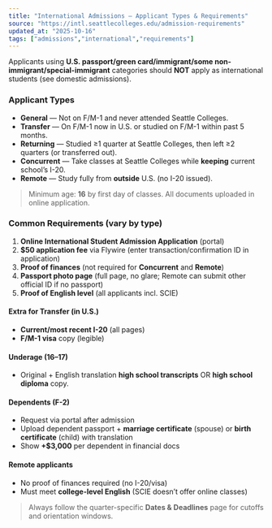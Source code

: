 ```yaml
---
title: "International Admissions — Applicant Types & Requirements"
source: "https://intl.seattlecolleges.edu/admission-requirements"
updated_at: "2025-10-16"
tags: ["admissions","international","requirements"]
---
```


Applicants using **U.S. passport/green card/immigrant/some non-immigrant/special-immigrant** categories should **NOT** apply as international students (see domestic admissions).

### Applicant Types
- **General** — Not on F/M-1 and never attended Seattle Colleges.
- **Transfer** — On F/M-1 now in U.S. or studied on F/M-1 within past 5 months.
- **Returning** — Studied ≥1 quarter at Seattle Colleges, then left ≥2 quarters (or transferred out).
- **Concurrent** — Take classes at Seattle Colleges while **keeping** current school’s I-20.
- **Remote** — Study fully from **outside** U.S. (no I-20 issued).

> Minimum age: **16** by first day of classes. All documents uploaded in online application.

### Common Requirements (vary by type)
1) **Online International Student Admission Application** (portal)  
2) **$50 application fee** via Flywire (enter transaction/confirmation ID in application)  
3) **Proof of finances** (not required for **Concurrent** and **Remote**)  
4) **Passport photo page** (full page, no glare; Remote can submit other official ID if no passport)  
5) **Proof of English level** (all applicants incl. SCIE)

#### Extra for **Transfer** (in U.S.)
- **Current/most recent I-20** (all pages)  
- **F/M-1 visa** copy (legible)

#### Underage (16–17)
- Original + English translation **high school transcripts** OR **high school diploma** copy.

#### Dependents (F-2)
- Request via portal after admission  
- Upload dependent passport + **marriage certificate** (spouse) or **birth certificate** (child) with translation  
- Show **+$3,000** per dependent in financial docs

#### Remote applicants
- No proof of finances required (no I-20/visa)  
- Must meet **college-level English** (SCIE doesn’t offer online classes)

> Always follow the quarter-specific **Dates & Deadlines** page for cutoffs and orientation windows.
